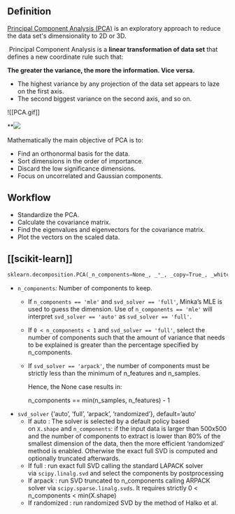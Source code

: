 ## Definition

[Principal Component Analysis (PCA)](https://towardsdatascience.com/principal-component-analysis-pca-explained-visually-with-zero-math-1cbf392b9e7d) is an exploratory approach to reduce the data set's dimensionality to 2D or 3D.

 Principal Component Analysis is a **linear transformation of data set** that defines a new coordinate rule such that:

**The greater the variance, the more the information. Vice versa.**

-   The highest variance by any projection of the data set appears to laze on the first axis.
-   The second biggest variance on the second axis, and so on.

![[PCA.gif]]

**![](https://lh5.googleusercontent.com/j8sejouDw9H7tOSJb2CHLXXsWCJ3xkTyrHMM9SIGe-H-RCjOpkCNKdnTH4j5CYe1-cgX0Bp4EsnqSORZ4mf8szhLazHJEpReZDaLbqt4aTSiEWNkFJzBD11WRqlpPLGvqTNlVY62Ivr_AxORFDGUhrQmDc-tJofcz02SDQpZUbmUsZW-3vuTWe6A)


Mathematically the main objective of PCA is to:

-   Find an orthonormal basis for the data.
-   Sort dimensions in the order of importance.
-   Discard the low significance dimensions.
-   Focus on uncorrelated and Gaussian components.


## Workflow 
-   Standardize the PCA.
-   Calculate the covariance matrix.
-   Find the eigenvalues and eigenvectors for the covariance matrix.
-   Plot the vectors on the scaled data.

## [[scikit-learn]]

```python
sklearn.decomposition.PCA(_n_components=None_, _*_, _copy=True_, _whiten=False_, _svd_solver='auto'_, _tol=0.0_, _iterated_power='auto'_, _n_oversamples=10_, _power_iteration_normalizer='auto'_, _random_state=None_)
```


- `n_components`_:_ Number of components to keep. 
	- If `n_components == 'mle'` and `svd_solver == 'full'`, Minka’s MLE is used to guess the dimension. Use of `n_components == 'mle'` will interpret `svd_solver == 'auto'` as `svd_solver == 'full'`.
	- If `0 < n_components < 1` and `svd_solver == 'full'`, select the number of components such that the amount of variance that needs to be explained is greater than the percentage specified by n_components.
    - If `svd_solver == 'arpack'`, the number of components must be strictly less than the minimum of n_features and n_samples.
		
		Hence, the None case results in:
		
		n_components == min(n_samples, n_features) - 1
- `svd_solver` {‘auto’, ‘full’, ‘arpack’, ‘randomized’}, default=’auto’
	- If auto :
		The solver is selected by a default policy based on `X.shape` and `n_components`: if the input data is larger than 500x500 and the number of components to extract is lower than 80% of the smallest dimension of the data, then the more efficient ‘randomized’ method is enabled. Otherwise the exact full SVD is computed and optionally truncated afterwards.
	- If full :
		run exact full SVD calling the standard LAPACK solver via `scipy.linalg.svd` and select the components by postprocessing
	- If arpack :
		run SVD truncated to n_components calling ARPACK solver via `scipy.sparse.linalg.svds`. It requires strictly 0 < n_components < min(X.shape)
	- If randomized :
		run randomized SVD by the method of Halko et al.